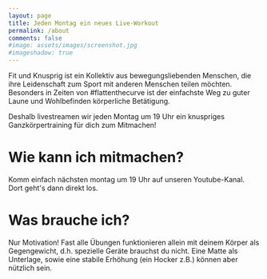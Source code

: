 ```yaml
---
layout: page
title: Jeden Montag ein neues Live-Workout
permalink: /about
comments: false
#image: assets/images/screenshot.jpg
#imageshadow: true
---
```


Fit und Knusprig ist ein Kollektiv aus bewegungsliebenden Menschen, die ihre Leidenschaft zum Sport mit anderen Menschen teilen möchten. Besonders in Zeiten von #flattenthecurve ist der einfachste Weg zu guter Laune und Wohlbefinden körperliche Betätigung.

Deshalb livestreamen wir jeden Montag um 19 Uhr ein knuspriges Ganzkörpertraining für dich zum Mitmachen!

# Wie kann ich mitmachen?
Komm einfach nächsten montag um 19 Uhr auf unseren Youtube-Kanal. Dort geht's dann direkt los.

# Was brauche ich?
Nur Motivation! Fast alle Übungen funktionieren allein mit deinem Körper als Gegengewicht, d.h. spezielle Geräte brauchst du nicht. Eine Matte als Unterlage, sowie eine stabile Erhöhung (ein Hocker z.B.) können aber nützlich sein.